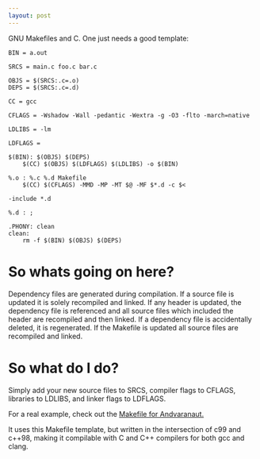 ```yaml
---
layout: post
---
```


GNU Makefiles and C. One just needs a good template:

    BIN = a.out

    SRCS = main.c foo.c bar.c

    OBJS = $(SRCS:.c=.o)
    DEPS = $(SRCS:.c=.d)

    CC = gcc

    CFLAGS = -Wshadow -Wall -pedantic -Wextra -g -O3 -flto -march=native

    LDLIBS = -lm

    LDFLAGS =

    $(BIN): $(OBJS) $(DEPS)
    	$(CC) $(OBJS) $(LDFLAGS) $(LDLIBS) -o $(BIN)

    %.o : %.c %.d Makefile
    	$(CC) $(CFLAGS) -MMD -MP -MT $@ -MF $*.d -c $<

    -include *.d

    %.d : ;

    .PHONY: clean
    clean:
    	rm -f $(BIN) $(OBJS) $(DEPS)


# So whats going on here?

Dependency files are generated during compilation. If a source file is updated it is solely recompiled and linked.
If any header is updated, the dependency file is referenced and all source files which included the header are recompiled
and then linked. If a dependency file is accidentally deleted, it is regenerated. If the Makefile is updated all source
files are recompiled and linked.

# So what do I do?

Simply add your new source files to SRCS, compiler flags to CFLAGS, libraries to LDLIBS, and linker flags to LDFLAGS.

For a real example, check out the [Makefile for Andvaranaut.](https://github.com/glouw/andvaranaut/blob/master/src/Makefile)

It uses this Makefile template, but written in the intersection of c99 and c++98, making it compilable with
C and C++ compilers for both gcc and clang.
